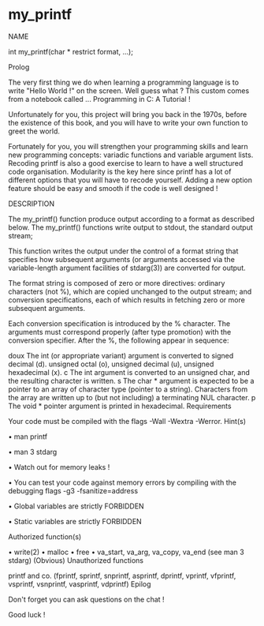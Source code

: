 # my_printf

NAME

int my_printf(char * restrict format, ...);

Prolog

The very first thing we do when learning a programming language is to write "Hello World !" on the screen. Well guess what ? This custom comes from a notebook called ... Programming in C: A Tutorial !

Unfortunately for you, this project will bring you back in the 1970s, before the existence of this book, and you will have to write your own function to greet the world.

Fortunately for you, you will strengthen your programming skills and learn new programming concepts: variadic functions and variable argument lists. Recoding printf is also a good exercise to learn to have a well structured code organisation. Modularity is the key here since printf has a lot of different options that you will have to recode yourself. Adding a new option feature should be easy and smooth if the code is well designed !

DESCRIPTION

The my_printf() function produce output according to a format as described below. The my_printf() functions write output to stdout, the standard output stream;

This function writes the output under the control of a format string that specifies how subsequent arguments (or arguments accessed via the variable-length argument facilities of stdarg(3)) are converted for output.

The format string is composed of zero or more directives: ordinary characters (not %), which are copied unchanged to the output stream; and conversion specifications, each of which results in fetching zero or more subsequent arguments.

Each conversion specification is introduced by the % character. The arguments must correspond properly (after type promotion) with the conversion specifier. After the %, the following appear in sequence:

doux The int (or appropriate variant) argument is converted to signed decimal (d). unsigned octal (o), unsigned decimal (u), unsigned hexadecimal (x).
c The int argument is converted to an unsigned char, and the resulting character is written.
s The char * argument is expected to be a pointer to an array of character type (pointer to a string). Characters from the array are written up to (but not including) a terminating NUL character.
p The void * pointer argument is printed in hexadecimal.
Requirements

Your code must be compiled with the flags -Wall -Wextra -Werror.
Hint(s)

• man printf

• man 3 stdarg

• Watch out for memory leaks !

• You can test your code against memory errors by compiling with the debugging flags -g3 -fsanitize=address

• Global variables are strictly FORBIDDEN

• Static variables are strictly FORBIDDEN

Authorized function(s)

• write(2)
• malloc
• free
• va_start, va_arg, va_copy, va_end (see man 3 stdarg)
(Obvious) Unauthorized functions

printf and co. (fprintf, sprintf, snprintf, asprintf, dprintf, vprintf, vfprintf, vsprintf, vsnprintf, vasprintf, vdprintf)
Epilog

Don't forget you can ask questions on the chat !

Good luck !